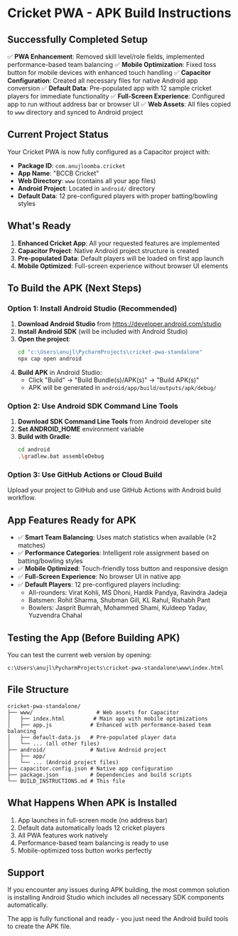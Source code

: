 # Cricket PWA - APK Build Instructions

## Successfully Completed Setup
✅ **PWA Enhancement**: Removed skill level/role fields, implemented performance-based team balancing
✅ **Mobile Optimization**: Fixed toss button for mobile devices with enhanced touch handling
✅ **Capacitor Configuration**: Created all necessary files for native Android app conversion
✅ **Default Data**: Pre-populated app with 12 sample cricket players for immediate functionality
✅ **Full-Screen Experience**: Configured app to run without address bar or browser UI
✅ **Web Assets**: All files copied to `www` directory and synced to Android project

## Current Project Status
Your Cricket PWA is now fully configured as a Capacitor project with:
- **Package ID**: `com.anujloomba.cricket`
- **App Name**: "BCCB Cricket"
- **Web Directory**: `www` (contains all your app files)
- **Android Project**: Located in `android/` directory
- **Default Data**: 12 pre-configured players with proper batting/bowling styles

## What's Ready
1. **Enhanced Cricket App**: All your requested features are implemented
2. **Capacitor Project**: Native Android project structure is created
3. **Pre-populated Data**: Default players will be loaded on first app launch
4. **Mobile Optimized**: Full-screen experience without browser UI elements

## To Build the APK (Next Steps)

### Option 1: Install Android Studio (Recommended)
1. **Download Android Studio** from https://developer.android.com/studio
2. **Install Android SDK** (will be included with Android Studio)
3. **Open the project**:
   ```bash
   cd "c:\Users\anujl\PycharmProjects\cricket-pwa-standalone"
   npx cap open android
   ```
4. **Build APK** in Android Studio:
   - Click "Build" → "Build Bundle(s)/APK(s)" → "Build APK(s)"
   - APK will be generated in `android/app/build/outputs/apk/debug/`

### Option 2: Use Android SDK Command Line Tools
1. **Download SDK Command Line Tools** from Android developer site
2. **Set ANDROID_HOME** environment variable
3. **Build with Gradle**:
   ```bash
   cd android
   .\gradlew.bat assembleDebug
   ```

### Option 3: Use GitHub Actions or Cloud Build
Upload your project to GitHub and use GitHub Actions with Android build workflow.

## App Features Ready for APK
- ✅ **Smart Team Balancing**: Uses match statistics when available (≥2 matches)
- ✅ **Performance Categories**: Intelligent role assignment based on batting/bowling styles
- ✅ **Mobile Optimized**: Touch-friendly toss button and responsive design
- ✅ **Full-Screen Experience**: No browser UI in native app
- ✅ **Default Players**: 12 pre-configured players including:
  - All-rounders: Virat Kohli, MS Dhoni, Hardik Pandya, Ravindra Jadeja
  - Batsmen: Rohit Sharma, Shubman Gill, KL Rahul, Rishabh Pant
  - Bowlers: Jasprit Bumrah, Mohammed Shami, Kuldeep Yadav, Yuzvendra Chahal

## Testing the App (Before Building APK)
You can test the current web version by opening:
```
c:\Users\anujl\PycharmProjects\cricket-pwa-standalone\www\index.html
```

## File Structure
```
cricket-pwa-standalone/
├── www/                    # Web assets for Capacitor
│   ├── index.html         # Main app with mobile optimizations
│   ├── app.js            # Enhanced with performance-based team balancing
│   ├── default-data.js   # Pre-populated player data
│   └── ... (all other files)
├── android/              # Native Android project
│   ├── app/
│   └── ... (Android project files)
├── capacitor.config.json # Native app configuration
├── package.json          # Dependencies and build scripts
└── BUILD_INSTRUCTIONS.md # This file
```

## What Happens When APK is Installed
1. App launches in full-screen mode (no address bar)
2. Default data automatically loads 12 cricket players
3. All PWA features work natively
4. Performance-based team balancing is ready to use
5. Mobile-optimized toss button works perfectly

## Support
If you encounter any issues during APK building, the most common solution is installing Android Studio which includes all necessary SDK components automatically.

The app is fully functional and ready - you just need the Android build tools to create the APK file.
